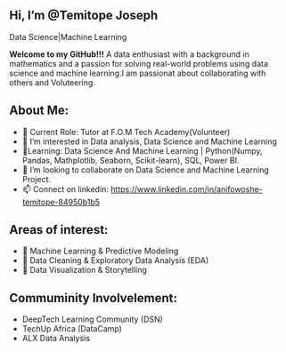 ## Hi, I’m @Temitope Joseph
Data Science|Machine Learning 

**Welcome to my GitHub!!!**
A data enthusiast with a background in mathematics and a passion for solving real-world problems using data science and machine learning.I am passionat about collaborating with others and Voluteering. 

## About Me:

- 🔭 Current Role: Tutor at F.O.M Tech Academy(Volunteer)
- 👀 I’m interested in Data analysis, Data Science and Machine Learning
- 🌱Learning: Data Science And Machine Learning | Python(Numpy, Pandas, Mathplotlib, Seaborn, Scikit-learn), SQL, Power BI. 
- 💞️ I’m looking to collaborate on Data Science and Machine Learning Project. 
- 📫 Connect on linkedin:  https://www.linkedin.com/in/anifowoshe-temitope-84950b1b5

## Areas of interest:

- 🧠 Machine Learning & Predictive Modeling
- 🧠 Data Cleaning & Exploratory Data Analysis (EDA)
- 🧠 Data Visualization & Storytelling

## Commuminity Involvelement:

- DeepTech Learning Community (DSN)
- TechUp Africa (DataCamp)
- ALX Data Analysis
  

<!---
TemitopeJoseph/TemitopeJoseph is a ✨ special ✨ responsible and hardworking professional because its `README.md` (this file) appears on your GitHub profile.
You can click the Preview link to take a look at your changes.
--->
